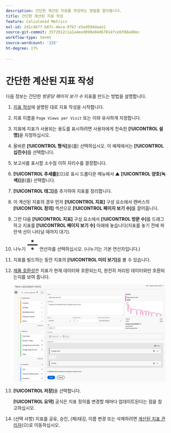 ```yaml
---
description: 간단한 계산된 지표를 작성하는 방법을 알아봅니다.
title: 간단한 계산된 지표 작성
feature: Calculated Metrics
exl-id: 2d1c4677-b07c-4eca-97b7-e5e4594daee1
source-git-commit: 35f2812c1a1a4eed090e04d67014fcebf88a80ec
workflow-type: tm+mt
source-wordcount: '225'
ht-degree: 17%

---
```


# 간단한 계산된 지표 작성

다음 정보는 간단한 *방문당 페이지 보기 수* 지표를 만드는 방법을 설명합니다.

1. [지표 작성](/help/components/c-calcmetrics/c-workflow/cm-workflow/c-build-metrics/cm-build-metrics.md)에 설명된 대로 지표 작성을 시작합니다.
1. 지표 이름을 `Page Views per Visit` 또는 이와 유사하게 지정합니다.
1. 지표에 지표가 사용되는 용도를 표시하려면 사용자에게 친숙한 **[!UICONTROL 설명]**&#x200B;을 지정하십시오.
1. 올바른 **[!UICONTROL 형식]**&#x200B;을(를) 선택하십시오. 이 예제에서는 **[!UICONTROL 십진수]**&#x200B;를 선택합니다.
1. 보고서를 표시할 소수점 이하 자리수를 결정합니다.
1. **[!UICONTROL 추세를]**(으)로 표시 드롭다운 메뉴에서 ▲ **[!UICONTROL 양호(녹색)]**&#x200B;을(를) 선택합니다.
1. **[!UICONTROL 태그]**&#x200B;를 추가하여 지표를 정리합니다.
1. 이 계산된 지표의 경우 먼저 **[!UICONTROL 지표]** 구성 요소에서 캔버스의 **[!UICONTROL 정의]** 섹션으로 **[!UICONTROL 페이지 보기 수]**&#x200B;를 끌어옵니다.
1. 그런 다음 **[!UICONTROL 지표]** 구성 요소에서 **[!UICONTROL 방문 수]**&#x200B;를 드래그하고 지표를 **[!UICONTROL 페이지 보기 수]** 아래에 놓습니다(지표를 놓기 전에 파란색 선이 나타날 때까지 대기).
1. 나누기 ![나누기](/help/assets/icons/Divide.svg) 연산자를 선택하십시오. (나누기는 기본 연산자입니다.)
1. 지표를 빌드하는 동안 지표의 **[!UICONTROL 미리 보기]**&#x200B;를 볼 수 있습니다.
1. [제품 호환성](../../../cm-compatibility.md)은 지표가 현재 데이터와 호환되는지, 완전히 처리된 데이터와만 호환되는지를 보여 줍니다.

   ![단순 계산된 지표](assets/simple-calculated-metric.png)
1. **[!UICONTROL 저장]**&#x200B;을 선택합니다.

   **[!UICONTROL 요약]** 공식은 지표 정의를 변경할 때마다 업데이트된다는 점을 참고하십시오.

1. (선택 사항) 지표를 공유, 승인, (재)태깅, 이름 변경 또는 삭제하려면 [계산된 지표 관리자](/help/components/c-calcmetrics/c-workflow/cm-workflow/cm-manager.md)(으)로 이동하십시오.

